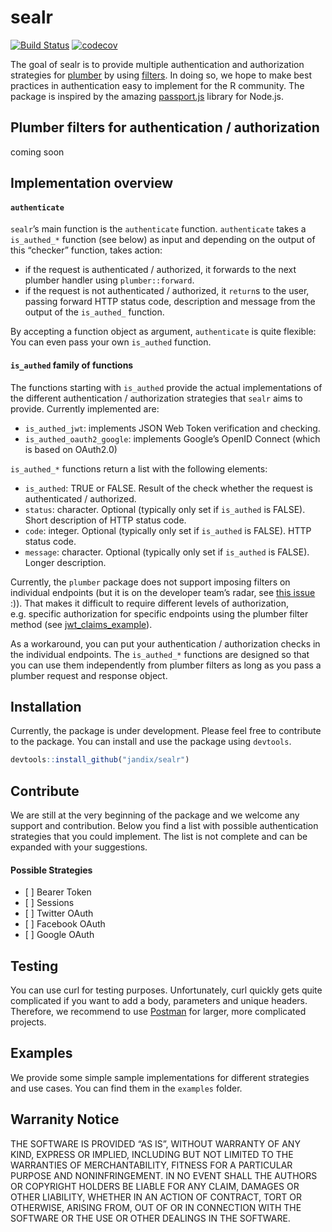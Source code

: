 
<!-- README.md is generated from README.Rmd. Please edit that file -->

# sealr

[![Build
Status](https://travis-ci.org/jandix/sealr.svg?branch=master)](https://travis-ci.org/jandix/sealr)
[![codecov](https://codecov.io/gh/jandix/sealr/branch/master/graph/badge.svg)](https://codecov.io/gh/jandix/sealr)

The goal of sealr is to provide multiple authentication and
authorization strategies for [plumber](https://www.rplumber.io/) by
using
[filters](https://www.rplumber.io/docs/routing-and-input.html#filters).
In doing so, we hope to make best practices in authentication easy to
implement for the R community. The package is inspired by the amazing
[passport.js](http://www.passportjs.org/) library for Node.js.

## Plumber filters for authentication / authorization

coming soon

## Implementation overview

#### `authenticate`

`sealr`’s main function is the `authenticate` function. `authenticate`
takes a `is_authed_*` function (see below) as input and depending on the
output of this “checker” function, takes action:

  - if the request is authenticated / authorized, it forwards to the
    next plumber handler using `plumber::forward`.
  - if the request is not authenticated / authorized, it `return`s to
    the user, passing forward HTTP status code, description and message
    from the output of the `is_authed_` function.

By accepting a function object as argument, `authenticate` is quite
flexible: You can even pass your own `is_authed` function.

#### `is_authed` family of functions

The functions starting with `is_authed` provide the actual
implementations of the different authentication / authorization
strategies that `sealr` aims to provide. Currently implemented are:

  - `is_authed_jwt`: implements JSON Web Token verification and
    checking.
  - `is_authed_oauth2_google`: implements Google’s OpenID Connect (which
    is based on OAuth2.0)

`is_authed_*` functions return a list with the following elements:

  - `is_authed`: TRUE or FALSE. Result of the check whether the request
    is authenticated / authorized.
  - `status`: character. Optional (typically only set if `is_authed` is
    FALSE). Short description of HTTP status code.
  - `code`: integer. Optional (typically only set if `is_authed` is
    FALSE). HTTP status code.
  - `message`: character. Optional (typically only set if `is_authed` is
    FALSE). Longer description.

Currently, the `plumber` package does not support imposing filters on
individual endpoints (but it is on the developer team’s radar, see [this
issue](https://github.com/trestletech/plumber/issues/108) :)). That
makes it difficult to require different levels of authorization,
e.g. specific authorization for specific endpoints using the plumber
filter method (see
[jwt\_claims\_example](https://github.com/jandix/sealr/tree/master/examples/jwt/jwt_claims_example)).

As a workaround, you can put your authentication / authorization checks
in the individual endpoints. The `is_authed_*` functions are designed so
that you can use them independently from plumber filters as long as you
pass a plumber request and response object.

## Installation

Currently, the package is under development. Please feel free to
contribute to the package. You can install and use the package using
`devtools`.

``` r
devtools::install_github("jandix/sealr")
```

## Contribute

We are still at the very beginning of the package and we welcome any
support and contribution. Below you find a list with possible
authentication strategies that you could implement. The list is not
complete and can be expanded with your suggestions.

#### Possible Strategies

  - \[ \] Bearer Token
  - \[ \] Sessions
  - \[ \] Twitter OAuth
  - \[ \] Facebook OAuth
  - \[ \] Google OAuth

## Testing

You can use curl for testing purposes. Unfortunately, curl quickly gets
quite complicated if you want to add a body, parameters and unique
headers. Therefore, we recommend to use
[Postman](https://www.getpostman.com/) for larger, more complicated
projects.

## Examples

We provide some simple sample implementations for different strategies
and use cases. You can find them in the `examples` folder.

## Warranity Notice

THE SOFTWARE IS PROVIDED “AS IS”, WITHOUT WARRANTY OF ANY KIND, EXPRESS
OR IMPLIED, INCLUDING BUT NOT LIMITED TO THE WARRANTIES OF
MERCHANTABILITY, FITNESS FOR A PARTICULAR PURPOSE AND NONINFRINGEMENT.
IN NO EVENT SHALL THE AUTHORS OR COPYRIGHT HOLDERS BE LIABLE FOR ANY
CLAIM, DAMAGES OR OTHER LIABILITY, WHETHER IN AN ACTION OF CONTRACT,
TORT OR OTHERWISE, ARISING FROM, OUT OF OR IN CONNECTION WITH THE
SOFTWARE OR THE USE OR OTHER DEALINGS IN THE SOFTWARE.
